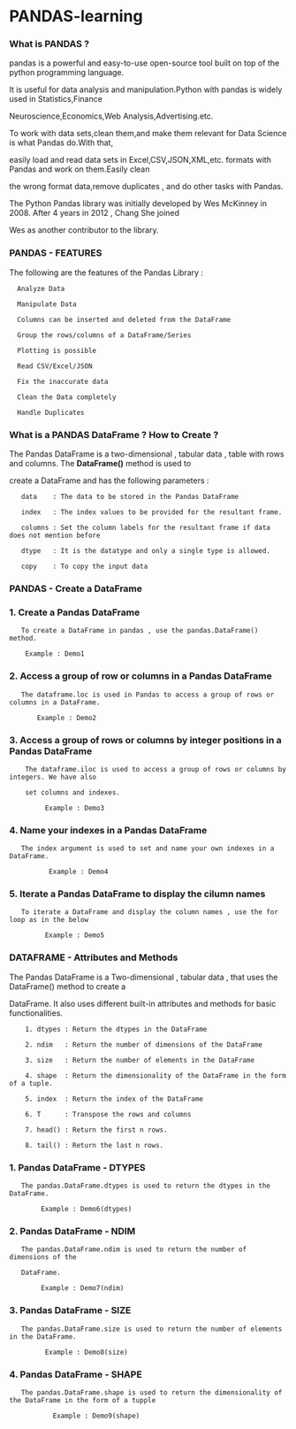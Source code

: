 # PANDAS-learning
### What is PANDAS ?
pandas is a powerful and easy-to-use open-source tool built on top of the python programming language.

It is useful for data analysis and manipulation.Python with pandas is widely used in Statistics,Finance

Neuroscience,Economics,Web Analysis,Advertising.etc.


To work with data sets,clean them,and make them relevant for Data Science is what Pandas do.With that,

easily load and read data sets in Excel,CSV,JSON,XML,etc. formats with Pandas and work on them.Easily clean 

the wrong format data,remove duplicates , and do other tasks with Pandas.


The Python Pandas library was initially developed by Wes McKinney in 2008. After 4 years in 2012 , Chang She joined 

Wes as another contributor to the library.

### PANDAS - FEATURES

The following are the features of the Pandas Library :

      Analyze Data

      Manipulate Data

      Columns can be inserted and deleted from the DataFrame

      Group the rows/columns of a DataFrame/Series

      Plotting is possible

      Read CSV/Excel/JSON

      Fix the inaccurate data

      Clean the Data completely

      Handle Duplicates

### What is a PANDAS DataFrame ? How to Create ?

The Pandas DataFrame is a two-dimensional , tabular data , table with rows and columns. The **DataFrame()** method is used to

create a DataFrame and has the following parameters :

       data    : The data to be stored in the Pandas DataFrame

       index   : The index values to be provided for the resultant frame.

       columns : Set the column labels for the resultant frame if data does not mention before

       dtype   : It is the datatype and only a single type is allowed.

       copy    : To copy the input data

### PANDAS - Create a DataFrame

### 1. Create a Pandas DataFrame

       To create a DataFrame in pandas , use the pandas.DataFrame() method.

        Example : Demo1

### 2. Access a group of row or columns in a Pandas DataFrame

       The dataframe.loc is used in Pandas to access a group of rows or columns in a DataFrame.

           Example : Demo2

### 3. Access a group of rows or columns by integer positions in a Pandas DataFrame

        The dataframe.iloc is used to access a group of rows or columns by integers. We have also 

        set columns and indexes.

             Example : Demo3

### 4. Name your indexes in a Pandas DataFrame

       The index argument is used to set and name your own indexes in a DataFrame. 

              Example : Demo4

### 5. Iterate a Pandas DataFrame to display the cilumn names

       To iterate a DataFrame and display the column names , use the for loop as in the below 

             Example : Demo5

### DATAFRAME - Attributes and Methods

The Pandas DataFrame is a Two-dimensional , tabular data , that uses the DataFrame() method to create a 

DataFrame. It also uses different built-in attributes and methods for basic functionalities. 

        1. dtypes : Return the dtypes in the DataFrame

        2. ndim   : Return the number of dimensions of the DataFrame

        3. size   : Return the number of elements in the DataFrame

        4. shape  : Return the dimensionality of the DataFrame in the form of a tuple.

        5. index  : Return the index of the DataFrame

        6. T      : Transpose the rows and columns

        7. head() : Return the first n rows.

        8. tail() : Return the last n rows.

### 1. Pandas DataFrame - DTYPES

       The pandas.DataFrame.dtypes is used to return the dtypes in the DataFrame.

            Example : Demo6(dtypes)

### 2. Pandas DataFrame - NDIM

       The pandas.DataFrame.ndim is used to return the number of dimensions of the

       DataFrame.

            Example : Demo7(ndim)

### 3. Pandas DataFrame - SIZE

       The pandas.DataFrame.size is used to return the number of elements in the DataFrame.

             Example : Demo8(size)  

### 4. Pandas DataFrame - SHAPE

       The pandas.DataFrame.shape is used to return the dimensionality of the DataFrame in the form of a tupple

               Example : Demo9(shape)
 
